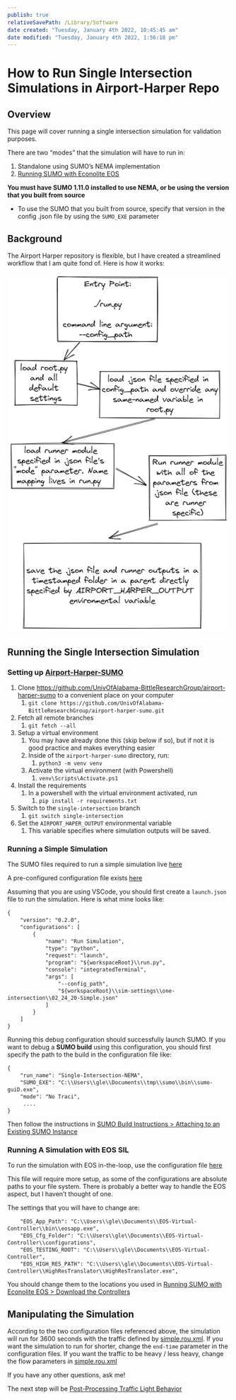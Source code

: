 ```yaml
---
publish: true
relativeSavePath: /Library/Software
date created: "Tuesday, January 4th 2022, 10:45:45 am"
date modified: "Tuesday, January 4th 2022, 1:56:18 pm"
---
```


# How to Run Single Intersection Simulations in Airport-Harper Repo

## Overview

This page will cover running a single intersection simulation for validation purposes.

There are two “modes” that the simulation will have to run in:

1. Standalone using SUMO’s NEMA implementation
1. [Running SUMO with Econolite EOS](Running%20SUMO%20with%20Econolite%20EOS.md)

**You must have SUMO 1.11.0 installed to use NEMA, or be using the version that you built from source**

* To use the SUMO that you built from source, specify that version in the config .json file by using the `SUMO_EXE` parameter

## Background

The Airport Harper repository is flexible, but I have created a streamlined workflow that I am quite fond of. Here is how it works:

![Drawing 2022-01-04 10.48.22.excalidraw.png](Drawing%202022-01-04%2010.48.22.excalidraw.png)

## Running the Single Intersection Simulation

### Setting up [Airport-Harper-SUMO](https://github.com/UnivOfAlabama-BittleResearchGroup/airport-harper-sumo)

1. Clone https://github.com/UnivOfAlabama-BittleResearchGroup/airport-harper-sumo to a convenient place on your computer
   1. `git clone https://github.com/UnivOfAlabama-BittleResearchGroup/airport-harper-sumo.git`
1. Fetch all remote branches
   1. `git fetch --all`
1. Setup a virtual environment
   1. You may have already done this (skip below if so), but if not it is good practice and makes everything easier
   1. Inside of the `airport-harper-sumo` directory, run:
      1. `python3 -m venv venv`
   1. Activate the virtual environment (with Powershell)
      1. `venv\Scripts\Activate.ps1`
1. Install the requirements
   1. In a powershell with the virtual environment activated, run
      1. `pip install -r requirements.txt`
1. Switch to the `single-intersection` branch
   1. `git switch single-intersection`
1. Set the `AIRPORT_HAPER_OUTPUT` environmental variable
   1. This variable specifies where simulation outputs will be saved.

### Running a Simple Simulation

The SUMO files required to run a simple simulation live [here](https://github.com/UnivOfAlabama-BittleResearchGroup/airport-harper-sumo/blob/ba6078420445f254109c24f7cb3547854a470e76/sumo-xml/single-intersection)

A pre-configured configuration file exists [here](https://github.com/UnivOfAlabama-BittleResearchGroup/airport-harper-sumo/blob/3e983e08b614c0005807c3aa6ccc4e3e0754f01f/sim-settings/one-intersection/02_24_20-Simple.json#L1-L6)

Assuming that you are using VSCode, you should first create a `launch.json` file to run the simulation. Here is what mine looks like:

````
{
    "version": "0.2.0",
    "configurations": [
        {
            "name": "Run Simulation",
            "type": "python",
            "request": "launch",
            "program": "${workspaceRoot}\\run.py",
            "console": "integratedTerminal",
            "args": [
                "--config_path",
                "${workspaceRoot}\\sim-settings\\one-intersection\\02_24_20-Simple.json"
            ]
        }
    ]
}
````

Running this debug configuration should successfully launch SUMO. If you want to debug a **SUMO build** using this configuration, you should first specify the path to the build in the configuration file like:

````
{
    "run_name": "Single-Intersection-NEMA",
    "SUMO_EXE": "C:\\Users\\gle\\Documents\\tmp\\sumo\\bin\\sumo-guiD.exe",
    "mode": "No Traci",
	 ....
}
````

Then follow the instructions in [SUMO Build Instructions > Attaching to an Existing SUMO Instance](SUMO%20Build%20Instructions.md#attaching-to-an-existing-sumo-instance)

### Running A Simulation with EOS SIL

To run the simulation with EOS in-the-loop, use the configuration file [here](https://github.com/UnivOfAlabama-BittleResearchGroup/airport-harper-sumo/blob/ba6078420445f254109c24f7cb3547854a470e76/sim-settings/one-intersection/02_24_20-EOS.json)

This file will require more setup, as some of the configurations are absolute paths to your file system. There is probably a better way to handle the EOS aspect, but I haven’t thought of one.

The settings that you will have to change are:

````
    "EOS_App_Path": "C:\\Users\\gle\\Documents\\EOS-Virtual-Controller\\bin\\eosapp.exe",
    "EOS_Cfg_Folder": "C:\\Users\\gle\\Documents\\EOS-Virtual-Controller\\configurations",
    "EOS_TESTING_ROOT": "C:\\Users\\gle\\Documents\\EOS-Virtual-Controller",
    "EOS_HIGH_RES_PATH": "C:\\Users\\gle\\Documents\\EOS-Virtual-Controller\\HighResTranslator\\HighResTranslator.exe", 
````

You should change them to the locations you used in [Running SUMO with Econolite EOS > Download the Controllers](Running%20SUMO%20with%20Econolite%20EOS.md#download-the-controllers)

## Manipulating the Simulation

According to the two configuration files referenced above, the simulation will run for 3600 seconds with the traffic defined by [simple.rou.xml](https://github.com/UnivOfAlabama-BittleResearchGroup/airport-harper-sumo/blob/ba6078420445f254109c24f7cb3547854a470e76/sumo-xml/single-intersection/routes/simple.rou.xml#L18-L19). If you want the simulation to run for shorter, change the `end-time` parameter in the configuration files. If you want the traffic to be heavy / less heavy, change the flow parameters in  [simple.rou.xml](https://github.com/UnivOfAlabama-BittleResearchGroup/airport-harper-sumo/blob/ba6078420445f254109c24f7cb3547854a470e76/sumo-xml/single-intersection/routes/simple.rou.xml#L18-L19)

If you have any other questions, ask me!

The next step will be [Post-Processing Traffic Light Behavior](Post-Processing%20Traffic%20Light%20Behavior.md)
